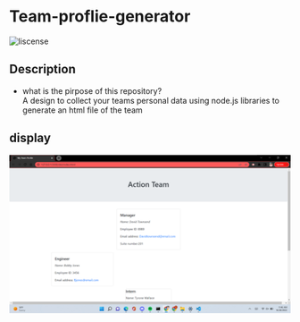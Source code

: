 # Team-proflie-generator

<!-- # This application that usees both inquirer and jest to get information to delevop a Buisnees team  -->
![liscense](https://img.sheilds.io/badge/license-MIT-yelllowgreen.svg)
## Description 
- what is the pirpose of this repository?<br/>
A design to collect your teams personal data using node.js libraries to generate an html file of the team 

## display 
![alt tag](./img/Screenshot%20(265).png)

